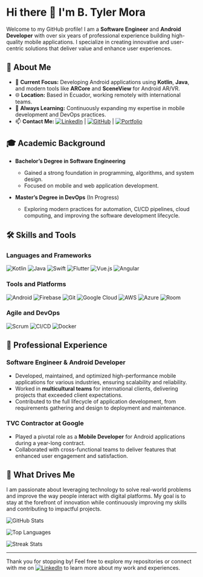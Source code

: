 # Hi there 👋 I'm B. Tyler Mora

Welcome to my GitHub profile! I am a **Software Engineer** and **Android Developer** with over six years of professional experience building high-quality mobile applications. I specialize in creating innovative and user-centric solutions that deliver value and enhance user experiences.

## 🌟 About Me

- 🔭 **Current Focus:** Developing Android applications using **Kotlin**, **Java**, and modern tools like **ARCore** and **SceneView** for Android AR/VR.
- 🌐 **Location:** Based in Ecuador, working remotely with international teams.
- 🌱 **Always Learning:** Continuously expanding my expertise in mobile development and DevOps practices.
- 📫 **Contact Me:** [![LinkedIn](https://img.shields.io/badge/LinkedIn-0077B5?style=for-the-badge&logo=linkedin&logoColor=white)](https://www.linkedin.com/in/briantylerec/) | [![GitHub](https://img.shields.io/badge/GitHub-100000?style=for-the-badge&logo=github&logoColor=white)](https://github.com/briantylerec) | [![Portfolio](https://img.shields.io/badge/Portfolio-FF5722?style=for-the-badge&logo=web&logoColor=white)](http://monk-soft.web.app/)


## 🎓 Academic Background

- **Bachelor’s Degree in Software Engineering**
  - Gained a strong foundation in programming, algorithms, and system design.
  - Focused on mobile and web application development.

- **Master’s Degree in DevOps** (In Progress)
  - Exploring modern practices for automation, CI/CD pipelines, cloud computing, and improving the software development lifecycle.

## 🛠️ Skills and Tools

### Languages and Frameworks
![Kotlin](https://img.shields.io/badge/Kotlin-7F52FF?style=for-the-badge&logo=kotlin&logoColor=white)
![Java](https://img.shields.io/badge/Java-007396?style=for-the-badge&logo=java&logoColor=white)
![Swift](https://img.shields.io/badge/Swift-FA7343?style=for-the-badge&logo=swift&logoColor=white)
![Flutter](https://img.shields.io/badge/Flutter-02569B?style=for-the-badge&logo=flutter&logoColor=white)
![Vue.js](https://img.shields.io/badge/Vue.js-4FC08D?style=for-the-badge&logo=vue.js&logoColor=white)
![Angular](https://img.shields.io/badge/Angular-DD0031?style=for-the-badge&logo=angular&logoColor=white)

### Tools and Platforms
![Android](https://img.shields.io/badge/Android-3DDC84?style=for-the-badge&logo=android&logoColor=white)
![Firebase](https://img.shields.io/badge/Firebase-FFCA28?style=for-the-badge&logo=firebase&logoColor=black)
![Git](https://img.shields.io/badge/Git-F05032?style=for-the-badge&logo=git&logoColor=white)
![Google Cloud](https://img.shields.io/badge/Google_Cloud-4285F4?style=for-the-badge&logo=google-cloud&logoColor=white)
![AWS](https://img.shields.io/badge/AWS-232F3E?style=for-the-badge&logo=amazon-aws&logoColor=white)
![Azure](https://img.shields.io/badge/Azure-0078D4?style=for-the-badge&logo=microsoft-azure&logoColor=white)
![Room](https://img.shields.io/badge/Room-1572B6?style=for-the-badge&logo=room&logoColor=white)

### Agile and DevOps
![Scrum](https://img.shields.io/badge/Scrum-6DB33F?style=for-the-badge&logo=scrumalliance&logoColor=white)
![CI/CD](https://img.shields.io/badge/CI/CD-EC4A3F?style=for-the-badge&logo=gitlab&logoColor=white)
![Docker](https://img.shields.io/badge/Docker-2496ED?style=for-the-badge&logo=docker&logoColor=white)

## 💼 Professional Experience

### **Software Engineer & Android Developer**
- Developed, maintained, and optimized high-performance mobile applications for various industries, ensuring scalability and reliability.
- Worked in **multicultural teams** for international clients, delivering projects that exceeded client expectations.
- Contributed to the full lifecycle of application development, from requirements gathering and design to deployment and maintenance.

### **TVC Contractor at Google**
- Played a pivotal role as a **Mobile Developer** for Android applications during a year-long contract.
- Collaborated with cross-functional teams to deliver features that enhanced user engagement and satisfaction.

## 🌟 What Drives Me

I am passionate about leveraging technology to solve real-world problems and improve the way people interact with digital platforms. My goal is to stay at the forefront of innovation while continuously improving my skills and contributing to impactful projects.

![GitHub Stats](https://github-readme-stats.vercel.app/api?username=briantylerec&show_icons=true&theme=radical)

![Top Languages](https://github-readme-stats.vercel.app/api/top-langs/?username=briantylerec&layout=compact&theme=radical)

![Streak Stats](https://github-readme-streak-stats.herokuapp.com/?user=briantylerec&theme=radical)


---

Thank you for stopping by! Feel free to explore my repositories or connect with me on [![LinkedIn](https://img.shields.io/badge/LinkedIn-0077B5?style=for-the-badge&logo=linkedin&logoColor=white)](https://www.linkedin.com/in/briantylerec/) to learn more about my work and experiences.
